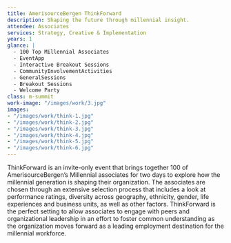 ```yaml
---
title: AmerisourceBergen ThinkForward
description: Shaping the future through millennial insight.
attendee: Associates
services: Strategy, Creative & Implementation
years: 1
glance: |
  - 100 Top Millennial Associates
  - EventApp
  - Interactive Breakout Sessions
  - CommunityInvolvementActivities
  - GeneralSessions
  - Breakout Sessions
  - Welcome Party
class: m-summit
work-image: "/images/work/3.jpg"
images:
- "/images/work/think-1.jpg"
- "/images/work/think-2.jpg"
- "/images/work/think-3.jpg"
- "/images/work/think-4.jpg"
- "/images/work/think-5.jpg"
- "/images/work/think-6.jpg"
---
```


ThinkForward is an invite-only event that brings together 100 of AmerisourceBergen’s Millennial associates for two days to explore how the millennial generation is shaping their organization. The associates are chosen through an extensive selection process that includes a look at performance ratings, diversity across geography, ethnicity, gender, life experiences and business units, as well as other factors. ThinkForward is the perfect setting to allow associates to engage with peers and organizational leadership in an effort to foster common understanding as the organization moves forward as a leading employment destination for the millennial workforce.
